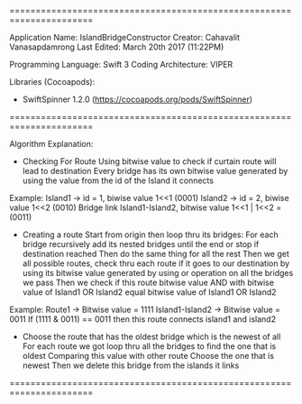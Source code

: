 ======================================================================

Application Name: IslandBridgeConstructor
Creator: Cahavalit Vanasapdamrong
Last Edited: March 20th 2017 (11:22PM)

Programming Language: Swift 3
Coding Architecture: VIPER

Libraries (Cocoapods):
- SwiftSpinner 1.2.0 (https://cocoapods.org/pods/SwiftSpinner)

======================================================================

Algorithm Explanation:

- Checking For Route
Using bitwise value to check if curtain route will lead to destination
Every bridge has its own bitwise value generated by using the value from the id of the Island it connects

Example:
Island1 -> id = 1, biwise value 1<<1 (0001)
Island2 -> id = 2, biwise value 1<<2 (0010)
Bridge link Island1-Island2, bitwise value 1<<1 | 1<<2 = (0011)

- Creating a route
Start from origin then loop thru its bridges:
For each bridge recursively add its nested bridges until the end or stop if destination reached
Then do the same thing for all the rest
Then we get all possible routes, check thru each route if it goes to our destination by using its bitwise value generated by using or operation on all the bridges we pass
Then we check if this route bitwise value AND with bitwise value of Island1 OR Island2 equal bitwise value of Island1 OR Island2

Example:
Route1 -> Bitwise value = 1111
Island1-Island2 -> Bitwise value = 0011
If (1111 & 0011) == 0011 then this route connects island1 and island2

- Choose the route that has the oldest bridge which is the newest of all
For each route we got loop thru all the bridges to find the one that is oldest
Comparing this value with other route
Choose the one that is newest
Then we delete this bridge from the islands it links

======================================================================
